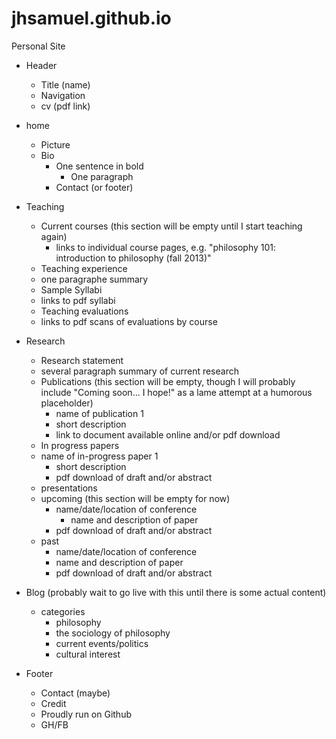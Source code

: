 jhsamuel.github.io
==================

Personal Site

* Header
    * Title (name)
    * Navigation
    * cv (pdf link)

* home
    * Picture
    * Bio
        * One sentence in bold
            * One paragraph
	    * Contact (or footer)
* Teaching
    * Current courses (this section will be empty until I start teaching again)
        * links to individual course pages, e.g. "philosophy 101: introduction to philosophy (fall 2013)"
    * Teaching experience
	* one paragraphe summary
    * Sample Syllabi
	* links to pdf syllabi
    * Teaching evaluations
	* links to pdf scans of evaluations by course
* Research
    * Research statement
	* several paragraph summary of current research
    * Publications (this section will be empty, though I will probably include "Coming soon... I hope!" as a lame attempt at a humorous placeholder)
        * name of publication 1
	    * short description
	    * link to document available online and/or pdf download
    * In progress papers
	* name of in-progress paper 1
	    * short description
	    * pdf download of draft and/or abstract
     * presentations
	* upcoming (this section will be empty for now)
	    * name/date/location of conference
	        * name and description of paper
		* pdf download of draft and/or abstract
	* past
	    * name/date/location of conference
		* name and description of paper
		* pdf download of draft and/or abstract
* Blog (probably wait to go live with this until there is some actual content)
    * categories
        * philosophy
        * the sociology of philosophy
        * current events/politics
        * cultural interest
* Footer
    * Contact (maybe)
    * Credit
	* Proudly run on Github
	* GH/FB
